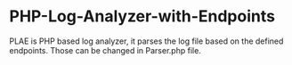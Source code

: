 PHP-Log-Analyzer-with-Endpoints
===============================

PLAE is PHP based log analyzer, it parses the log file based on the defined endpoints. Those can be changed in Parser.php file.
